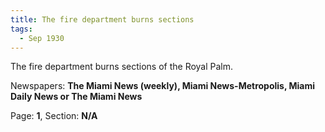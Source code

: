 ```yaml
---  
title: The fire department burns sections  
tags:  
  - Sep 1930  
---  
```

  
The fire department burns sections of the Royal Palm.  
  
Newspapers: **The Miami News (weekly), Miami News-Metropolis, Miami Daily News or The Miami News**  
  
Page: **1**, Section: **N/A** 
